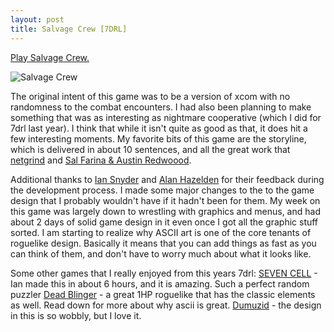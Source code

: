```yaml
---
layout: post
title: Salvage Crew [7DRL]
---
```



[Play Salvage Crew.](http://jonbro.itch.io/salvage-crew)

![Salvage Crew](https://dl.dropboxusercontent.com/u/43672/blog_static/images/salvage_crew.png)

The original intent of this game was to be a version of xcom with no randomness to the combat encounters. I had also been planning to make something that was as interesting as nightmare cooperative (which I did for 7drl last year). I think that while it isn't quite as good as that, it does hit a few interesting moments. My favorite bits of this game are the storyline, which is delivered in about 10 sentences, and all the great work that [netgrind](http://twitter.com/netgrind) and [Sal Farina & Austin Redwoood](https://soundcloud.com/sundog-peacehouse).

Additional thanks to [Ian Snyder](https://twitter.com/whatisian) and [Alan Hazelden](https://twitter.com/draknek) for their feedback during the development process. I made some major changes to the to the game design that I probably wouldn't have if it hadn't been for them. My week on this game was largely down to wrestling with graphics and menus, and had about 2 days of solid game design in it even once I got all the graphic stuff sorted. I am starting to realize why ASCII art is one of the core tenants of roguelike design. Basically it means that you can add things as fast as you can think of them, and don't have to worry much about what it looks like.

Some other games that I really enjoyed from this years 7drl:
[SEVEN CELL](http://www.ianiselsewhere.com/7DRL.swf) - Ian made this in about 6 hours, and it is amazing. Such a perfect random puzzler
[Dead Blinger](http://7drl.org/2015/03/14/dead-blinger/) - a great 1HP roguelike that has the classic elements as well. Read down for more about why ascii is great.
[Dumuzid](http://humbit.com/dumuzid/) - the design in this is so wobbly, but I love it.